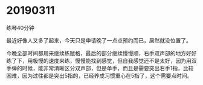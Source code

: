 # 20190311

练琴40分钟

最近好像人又多了起来，今天只是申请晚了一点点预约而已，居然就没位置了。

今晚全部时间都用来继续练赋格，最后的部分继续慢慢顺，右手双声部的地方好好练了下，用极慢的速度来练，慢慢能找到感觉，但自我感觉还不是太好，因为用双手弹的时候，能非常清晰区分双声部，但是单手，而且是需要突出右手1指，比较困难，因为过往都是突出5指的，已经养成习惯重心在5指了，这个需要点时间。
